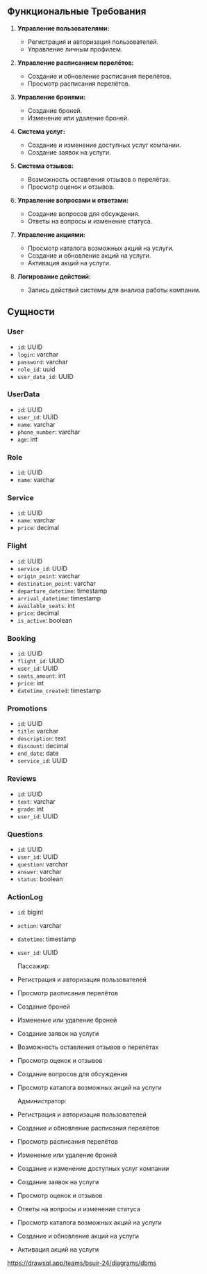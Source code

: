 ## Функциональные Требования

1. **Управление пользователями:**
   - Регистрация и авторизация пользователей.
   - Управление личным профилем.

2. **Управление расписанием перелётов:**
   - Создание и обновление расписания перелётов.
   - Просмотр расписания перелётов.

3. **Управление бронями:**
   - Создание броней.
   - Изменение или удаление броней.

4. **Система услуг:**
   - Создание и изменение доступных услуг компании.
   - Создание заявок на услуги.

5. **Система отзывов:**
   - Возможность оставления отзывов о перелётах.
   - Просмотр оценок и отзывов.

6. **Управление вопросами и ответами:**
   - Создание вопросов для обсуждения.
   - Ответы на вопросы и изменение статуса.

7. **Управление акциями:**
   - Просмотр каталога возможных акций на услуги.
   - Создание и обновление акций на услуги.
   - Активация акций на услуги.

8. **Логирование действий:**
   - Запись действий системы для анализа работы компании.

## Сущности

### User
- `id`: UUID
- `login`: varchar
- `password`: varchar
- `role_id`: uuid
- `user_data_id`: UUID

### UserData
- `id`: UUID
- `user_id`: UUID
- `name`: varchar
- `phone_number`: varchar
- `age`: int

### Role
- `id`: UUID
- `name`: varchar

### Service
- `id`: UUID
- `name`: varchar
- `price`: decimal

### Flight
- `id`: UUID
- `service_id`: UUID
- `origin_point`: varchar
- `destination_point`: varchar
- `departure_datetime`: timestamp
- `arrival_datetime`: timestamp
- `available_seats`: int
- `price`: decimal
- `is_active`: boolean

### Booking
- `id`: UUID
- `flight_id`: UUID
- `user_id`: UUID
- `seats_amount`: int
- `price`: int
- `datetime_created`: timestamp

### Promotions
- `id`: UUID
- `title`: varchar
- `description`: text
- `discount`: decimal
- `end_date`: date
- `service_id`: UUID

### Reviews
- `id`: UUID
- `text`: varchar
- `grade`: int
- `user_id`: UUID

### Questions
- `id`: UUID
- `user_id`: UUID
- `question`: varchar
- `answer`: varchar
- `status`: boolean

### ActionLog
- `id`: bigint
- `action`: varchar
- `datetime`: timestamp
- `user_id`: UUID




  Пассажир:
- Регистрация и авторизация пользователей
- Просмотр расписания перелётов
- Создание броней
- Изменение или удаление броней
- Создание заявок на услуги
- Возможность оставления отзывов о перелётах
- Просмотр оценок и отзывов
- Создание вопросов для обсуждения
- Просмотр каталога возможных акций на услуги

  Администратор:
- Регистрация и авторизация пользователей
- Создание и обновление расписания перелётов
- Просмотр расписания перелётов
- Изменение или удаление броней
- Создание и изменение доступных услуг компании
- Создание заявок на услуги
- Просмотр оценок и отзывов
- Ответы на вопросы и изменение статуса
- Просмотр каталога возможных акций на услуги
- Создание и обновление акций на услуги
- Активация акций на услуги

https://drawsql.app/teams/bsuir-24/diagrams/dbms